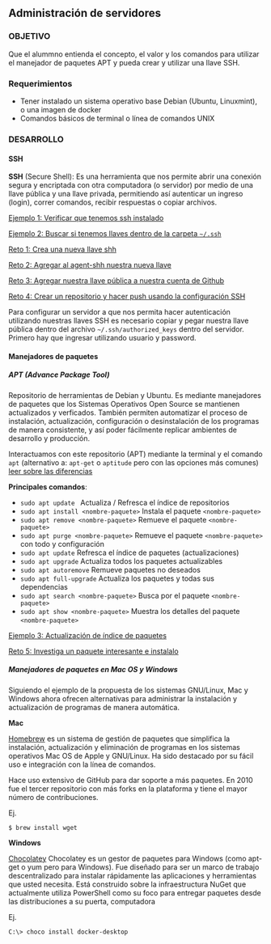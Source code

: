 ## Administración de servidores

### OBJETIVO

Que el alummno entienda el concepto, el valor y los comandos para utilizar el manejador de paquetes APT y pueda crear y utilizar una llave SSH.

### Requerimientos

- Tener instalado un sistema operativo base Debian (Ubuntu, Linuxmint), o una imagen de docker
- Comandos básicos de terminal o línea de comandos UNIX

### DESARROLLO

#### SSH

**SSH** (Secure Shell): Es una herramienta que nos permite abrir una conexión segura y encriptada con otra computadora (o servidor) por medio de una llave pública y una llave privada, permitiendo así autenticar un ingreso (login), correr comandos, recibir respuestas o copiar archivos. 

[Ejemplo 1: Verificar que tenemos ssh instalado](./Ejemplo-01)

[Ejemplo 2: Buscar si tenemos llaves dentro de la carpeta `~/.ssh`](./Ejemplo-02)

[Reto 1: Crea una nueva llave shh](./Reto-01)

[Reto 2: Agregar al agent-shh nuestra nueva llave](./Reto-02)

[Reto 3: Agregar nuestra llave pública a nuestra cuenta de Github](./Reto-03)

[Reto 4: Crear un repositorio y hacer push usando la configuración SSH](./Reto-04)

Para configurar un servidor a que nos permita hacer autenticación utilizando nuestras llaves SSH es necesario copiar y pegar nuestra llave pública dentro del archivo `~/.ssh/authorized_keys` dentro del servidor. Primero hay que ingresar utilizando usuario y password.

#### Manejadores de paquetes

##### APT (Advance Package Tool)

Repositorio de herramientas de Debian y Ubuntu. Es mediante manejadores de paquetes que los Sistemas Operativos Open Source se mantienen actualizados y verficados. También permiten automatizar el proceso de  instalación, actualización, configuración o desinstalación de los programas de manera consistente, y así poder fácilmente replicar ambientes de desarrollo y producción.

Interactuamos con este repositorio (APT) mediante la terminal y el comando `apt` (alternativo a: `apt-get` o `aptitude` pero con las opciones más comunes) [leer sobre las diferencias](https://itsfoss.com/apt-vs-apt-get-difference/)

**Principales comandos**:

  - `sudo apt update ` Actualiza / Refresca el índice de repositorios
  - `sudo apt install <nombre-paquete>` Instala el paquete `<nombre-paquete>`
  - `sudo apt remove <nombre-paquete>`	Remueve el paquete `<nombre-paquete>`
  - `sudo apt purge <nombre-paquete>`	Remueve el paquete `<nombre-paquete>` con todo y configuración
  - `sudo apt update`	Refresca el índice de paquetes (actualizaciones)
  - `sudo apt upgrade`	Actualiza todos los paquetes actualizables
  - `sudo apt autoremove`	Remueve paquetes no deseados
  - `sudo apt full-upgrade`	Actualiza los paquetes y todas sus dependencias
  - `sudo apt search <nombre-paquete>`	Busca por el paquete `<nombre-paquete>` 
  - `sudo apt show <nombre-paquete>`	Muestra los detalles del paquete `<nombre-paquete>`

[Ejemplo 3: Actualización de índice de paquetes](./Ejemplo-03)

[Reto 5: Investiga un paquete interesante e instalalo](./Ejemplo-03)

##### Manejadores de paquetes en Mac OS y Windows

Siguiendo el ejemplo de la propuesta de los sistemas GNU/Linux, Mac y Windows ahora ofrecen alternativas para administrar la instalación y actualización de programas de manera automática.

**Mac**

<a href="https://brew.sh/" target="_blank">Homebrew</a> es un sistema de gestión de paquetes que simplifica la instalación, actualización y eliminación de programas en los sistemas operativos Mac OS de Apple y GNU/Linux. Ha sido destacado por su fácil uso e integración con la línea de comandos.

Hace uso extensivo de GitHub para dar soporte a más paquetes. En 2010 fue el tercer repositorio con más forks en la plataforma​ y tiene el mayor número de contribuciones.​ 

Ej.

```
$ brew install wget
```


**Windows**

<a href="https://chocolatey.org/" target="_blank">Chocolatey</a> Chocolatey es un gestor de paquetes para Windows (como apt-get o yum pero para Windows). Fue diseñado para ser un marco de trabajo descentralizado para instalar rápidamente las aplicaciones y herramientas que usted necesita. Está construido sobre la infraestructura NuGet que actualmente utiliza PowerShell como su foco para entregar paquetes desde las distribuciones a su puerta, computadora

Ej.

```
C:\> choco install docker-desktop
```
